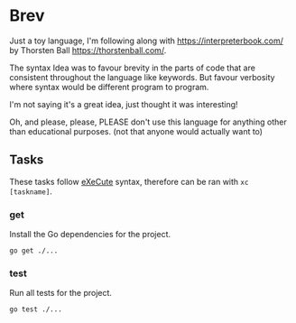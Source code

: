 # Brev

Just a toy language, I'm following along with <https://interpreterbook.com/> by Thorsten Ball <https://thorstenball.com/>.

The syntax Idea was to favour brevity in the parts of code that are consistent throughout the language like keywords. But favour verbosity where syntax would be different program to program.

I'm not saying it's a great idea, just thought it was interesting!

Oh, and please, please, PLEASE don't use this language for anything other than educational purposes. (not that anyone would actually want to)

## Tasks

These tasks follow [eXeCute](https://github.com/Joe-Davidson1802/xc) syntax, therefore can be ran with `xc [taskname]`.

### get

Install the Go dependencies for the project.

```shell
go get ./...
```

### test

Run all tests for the project.

```shell
go test ./...
```
